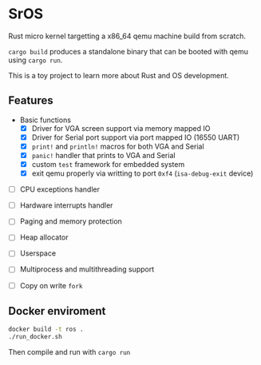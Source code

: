 # SrOS

Rust micro kernel targetting a x86_64 qemu machine build from scratch.

`cargo build` produces a standalone binary that can be booted with qemu
using `cargo run`.

This is a toy project to learn more about Rust and OS development.

## Features

- Basic functions
  - [x] Driver for VGA screen support via memory mapped IO
  - [x] Driver for Serial port support via port mapped IO (16550 UART)
  - [x] `print!` and `println!` macros for both VGA and Serial
  - [x] `panic!` handler that prints to VGA and Serial
  - [x] custom `test` framework for embedded system
  - [x] exit qemu properly via writting to port `0xf4` (`isa-debug-exit` device)

- [ ] CPU exceptions handler
- [ ] Hardware interrupts handler
- [ ] Paging and memory protection
- [ ] Heap allocator
- [ ] Userspace
- [ ] Multiprocess and multithreading support
- [ ] Copy on write `fork`


## Docker enviroment

```bash
docker build -t ros .
./run_docker.sh
```

Then compile and run with `cargo run`

